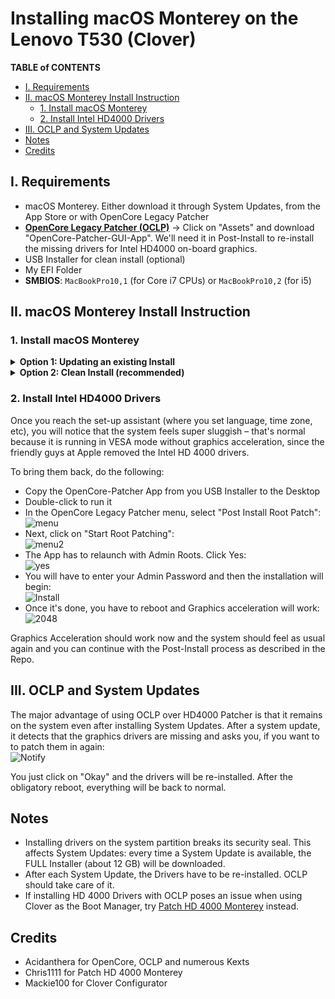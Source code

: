 # Installing macOS Monterey on the Lenovo T530  (Clover)

**TABLE of CONTENTS**

- [I. Requirements](#i-requirements)
- [II. macOS Monterey Install Instruction](#ii-macos-monterey-install-instruction)
	- [1. Install macOS Monterey](#1-install-macos-monterey)
	- [2. Install Intel HD4000 Drivers](#2-install-intel-hd4000-drivers)
- [III. OCLP and System Updates](#iii-oclp-and-system-updates)
- [Notes](#notes)
- [Credits](#credits)

## I. Requirements

- macOS Monterey. Either download it through System Updates, from the App Store or with OpenCore Legacy Patcher
- [**OpenCore Legacy Patcher (OCLP)**](https://github.com/dortania/OpenCore-Legacy-Patcher/releases) &rarr; Click on "Assets" and download "OpenCore-Patcher-GUI-App". We'll need it in Post-Install to re-install the missing drivers for Intel HD4000 on-board graphics. 
- USB Installer for clean install (optional)
- My EFI Folder
- **SMBIOS**: `MacBookPro10,1` (for Core i7 CPUs) or `MacBookPro10,2` (for i5)

## II. macOS Monterey Install Instruction

### 1. Install macOS Monterey
<details>
<summary><strong>Option 1: Updating an existing Install</strong></summary>

**Option 1**: Updating an existing macOS Monterey Installation

- Download OCLP
- Mount the ESP Partition
- Paste in my Clover EFI Folder and edit the `config.plist`:
	- Under `Boot/Arguments`add `-no_compat_check`
	- Generate SMBIOS data for `MacBookPro10,1` or `MacBookPro10,2`
	- Change `CsrActiveConfig` to: `0xFEF` (a must to be able to boot)
- Run the "Install macOS Monterey" App
- There will be a few reboots
- Boot from the new macOS Partition until it's no longer present in the Boot Menu

Continue with Step 2.
</details>
<details>
<summary><strong>Option 2: Clean Install (recommended)</strong></summary>

**Option 2**: Clean Install (recommended)

To create a USB Installer, do the following:

- Create a new Partition on your HDD/SSD or use a separate disk (at least 60 GB in size)
- Attach an empty USB flash drive for creating the installer (16 GB+)
- Run OCLP and follow the [**instructions**](https://dortania.github.io/OpenCore-Legacy-Patcher/INSTALLER.html#creating-the-installer) to create the USB Installer
- Once the USB Installer has been created, do the following:
	- Copy the OpenCore-Patcher App to the USB Installer (and Clover Configurator or your plist Editor of choice as well)
	- Mount the EFI Partition of the USB flash drive
	- Paste in my EFI Folder 
	- Rename `config_Ventura.plist` to `config.plist`
	- Generate SMBIOS data for `MacBookPro10,1` (Core i7) or `MacBookPro10,2` (Core i5)
- Reboot from USB flash drive and run "Install macOS Ventura"
- There will be a few reboots along the way. Boot from the new Install Partition until it's no longer present in the Boot Picker
- Once the Installation is finished, copy the EFI folder from the USB Installer to the EFI partition on your HDD/SSD
</details>

### 2. Install Intel HD4000 Drivers

Once you reach the set-up assistant (where you set language, time zone, etc), you will notice that the system feels super sluggish – that's normal because it is running in VESA mode without graphics acceleration, since the friendly guys at Apple removed the Intel HD 4000 drivers. 

To bring them back, do the following:

- Copy the OpenCore-Patcher App from you USB Installer to the Desktop
- Double-click to run it 
- In the OpenCore Legacy Patcher menu, select "Post Install Root Patch":</br>![menu](https://user-images.githubusercontent.com/76865553/181920348-21a3abad-311f-49c6-b4d9-25e6560b6150.png)
- Next, click on "Start Root Patching":</br>![menu2](https://user-images.githubusercontent.com/76865553/181920368-bdfff312-6390-40a5-9af8-8331569fbe17.png)
- The App has to relaunch with Admin Roots. Click Yes:</br>![yes](https://user-images.githubusercontent.com/76865553/181920381-2b6a4194-60c3-472e-81bb-c5478e3298f9.png)
- You will have to enter your Admin Password and then the installation will begin:</br>![Install](https://user-images.githubusercontent.com/76865553/181920398-38ddf7c5-0dfd-428e-9d7a-5646010d3c08.png)
- Once it's done, you have to reboot and Graphics acceleration will work:</br>![2048](https://user-images.githubusercontent.com/76865553/181920410-28cc08d2-0bcd-4868-b30d-112caec7206d.png)

Graphics Acceleration should work now and the system should feel as usual again and you can continue with the Post-Install process as described in the Repo.

## III. OCLP and System Updates
The major advantage of using OCLP over HD4000 Patcher is that it remains on the system even after installing System Updates. After a system update, it detects that the graphics drivers are missing and asks you, if you want to to patch them in again:</br>![Notify](https://user-images.githubusercontent.com/76865553/181934588-82703d56-1ffc-471c-ba26-e3f59bb8dec6.png)

You just click on "Okay" and the drivers will be re-installed. After the obligatory reboot, everything will be back to normal.

## Notes
- Installing drivers on the system partition breaks its security seal. This affects System Updates: every time a System Update is available, the FULL Installer (about 12 GB) will be downloaded.
- After each System Update, the Drivers have to be re-installed. OCLP should take care of it.
- If installing HD 4000 Drivers with OCLP poses an issue when using Clover as the Boot Manager, try [Patch HD 4000 Monterey](https://github.com/chris1111/Patch-HD4000-Monterey) instead. 

## Credits
- Acidanthera for OpenCore, OCLP and numerous Kexts
- Chris1111 for Patch HD 4000 Monterey
- Mackie100 for Clover Configurator
